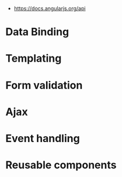 - https://docs.angularjs.org/api

# Data Binding

# Templating

# Form validation

# Ajax

# Event handling

# Reusable components
